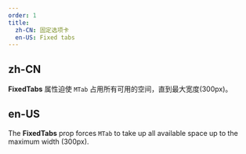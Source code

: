 ```yaml
---
order: 1
title:
  zh-CN: 固定选项卡
  en-US: Fixed tabs
---
```


## zh-CN

**FixedTabs** 属性迫使 `MTab` 占用所有可用的空间，直到最大宽度(300px)。

## en-US

The **FixedTabs** prop forces `MTab` to take up all available space up to the maximum width (300px).
